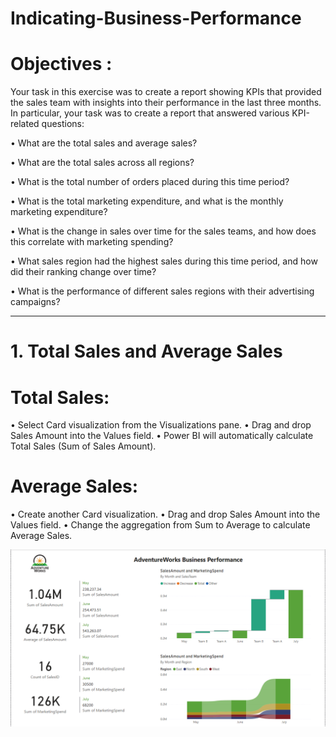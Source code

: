 # Indicating-Business-Performance

# Objectives : 

Your task in this exercise was to create a report showing KPIs that provided the sales team with insights into their performance in the last three months. In particular, your task was to create a report that answered various KPI-related questions:

• What are the total sales and average sales?

• What are the total sales across all regions?

• What is the total number of orders placed during this time period?

• What is the total marketing expenditure, and what is the monthly marketing expenditure?

• What is the change in sales over time for the sales teams, and how does this correlate with marketing spending?

• What sales region had the highest sales during this time period, and how did their ranking change over time?

• What is the performance of different sales regions with their advertising campaigns?

--------------------------------------------------------------------------------------------------------------------------------------------------------------------------------------------
# 1. Total Sales and Average Sales

# Total Sales:

• Select Card visualization from the Visualizations pane.
• Drag and drop Sales Amount into the Values field.
• Power BI will automatically calculate Total Sales (Sum of Sales Amount).

# Average Sales:

• Create another Card visualization.
• Drag and drop Sales Amount into the Values field.
• Change the aggregation from Sum to Average to calculate Average Sales.















![image_alt](https://github.com/DSgenes/Indicating-Business-Performance/blob/763ce71c97be0f182d85a0f1395eb16818fb3973/Screenshot%201.png)
